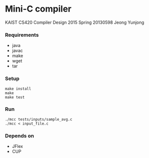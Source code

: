Mini-C compiler
===============

KAIST CS420 Compiler Design 2015 Spring
20130598 Jeong Yunjong

### Requirements
- java
- javac
- make
- wget
- tar

### Setup
```
make install
make
make test
```

### Run

```
./mcc tests/inputs/sample_avg.c
./mcc < input_file.c
```

### Depends on
- JFlex
- CUP

